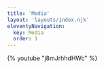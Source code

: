 ```yaml
---
title: 'Media'
layout: 'layouts/index.njk'
eleventyNavigation:
  key: Media
  order: 1
---
```


{% youtube "j8mJrhhdHWc" %}